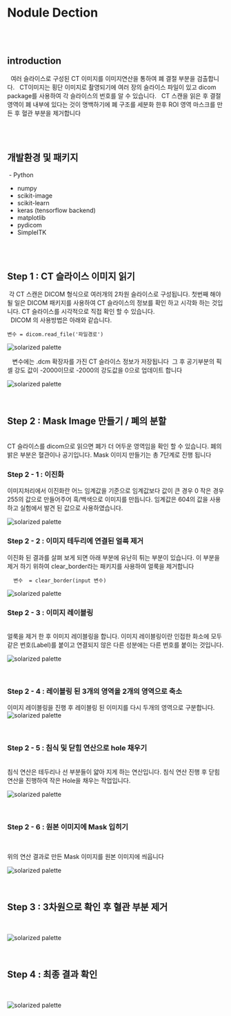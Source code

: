 #  Nodule Dection 


<br><br>



## introduction
  
   여러 슬라이스로 구성된 CT 이미지를 이미지연산을 통하여 폐 결절 부분을 검출합니다. 
   CT이미지는 횡단 이미지로 촬영되기에 여러 장의 슬라이스 파일이 있고 dicom package를 사용하여 각 슬라이스의 번호를 알 수 있습니다.
   CT 스캔을 읽은 후 결절 영역이 폐 내부에 있다는 것이 명백하기에 폐 구조를 세분화 한후 ROI 영역 마스크를 만든 후 혈관 부분을 제거합니다
   
   
   <br><br>



## 개발환경 및 패키지

  - Python
  - numpy
  - scikit-image
  - scikit-learn
  - keras (tensorflow backend)
  - matplotlib
  - pydicom
  - SimpleITK
  
  
 <br><br>
  

## Step 1 : CT 슬라이스 이미지 읽기 


  
  각 CT 스캔은 DICOM 형식으로 여러개의 2차원 슬라이스로 구성됩니다.
  첫번째 해야 될 일은 DICOM 패키지를 사용하여 CT 슬라이스의 정보를 확인 하고 시각화 하는 것입니다.
  CT 슬라이스를 시각적으로 직접 확인 할 수 있습니다.  
  
  DICOM 의 사용방법은 아래와 같습니다.

    변수 = dicom.read_file('파일경로')
    
 
![solarized palette](https://github.com/rkadbwkd/rkadbwkd_detect/blob/master/CT_Slice_Image.PNG)







  
  변수에는 .dcm 확장자를 가진 CT 슬라이스 정보가 저장됩니다
  그 후 공기부분의 픽셀 강도 값이 -2000이므로 -2000의 강도값을 0으로 업데이트 합니다
  

![solarized palette](https://github.com/rkadbwkd/rkadbwkd_detect/blob/master/Binary.PNG)
  
  
<br>
  
## Step 2 : Mask Image 만들기 / 폐의 분할
<br>
  CT 슬라이스를 dicom으로 읽으면 폐가 더 어두운 영역임을 확인 할 수 있습니다.
  폐의 밝은 부분은 혈관이나 공기입니다. Mask 이미지 만들기는 총 7단계로 진행 됩니다



### Step 2 - 1 : 이진화


  이미지처리에서 이진화란 어느 임계값을 기준으로 임계값보다 값이 큰 경우 0
  작은 경우 255의 값으로 만들어주어 흑/백색으로 이미지를 만듭니다.
  임계값은 604의 값을 사용하고 실험에서 발견 된 값으로 사용하였습니다.
  
  
![solarized palette](https://github.com/rkadbwkd/rkadbwkd_detect/blob/master/Binary.PNG)


### Step 2 - 2 : 이미지 테두리에 연결된 얼룩 제거

이진화 된 결과를 살펴 보게 되면 아래 부분에 유난히 튀는 부분이 있습니다.
이 부분을 제거 하기 위하여 clear_border라는 패키지를 사용하여 얼룩을 제거합니다




	  변수  = clear_border(input 변수)
	  
![solarized palette](https://github.com/rkadbwkd/rkadbwkd_detect/blob/master/border.PNG)


### Step 2 - 3 : 이미지 레이블링
<br>
얼룩을 제거 한 후 이미지 레이블링을 합니다. 
이미지 레이블링이란 인접한 화소에 모두 같은 번호(Label)를 붙이고 연결되지 않은 다른 성분에는 다른 번호를 붙이는 것입니다.

![solarized palette](https://github.com/rkadbwkd/rkadbwkd_detect/blob/master/labeling.PNG)


<br>

### Step 2 - 4 : 레이블링 된 3개의 영역을 2개의 영역으로 축소

이미지 레이블링을 진행 후 레이블링 된 이미지를 다시 두개의 영역으로 구분합니다.
![solarized palette](https://github.com/rkadbwkd/rkadbwkd_detect/blob/master/division.PNG)

<br>



### Step 2 - 5 : 침식 및 닫힘 연산으로 hole 채우기

<br>
침식 연산은 테두리나 선 부분들이 얇아 지게 하는 연산입니다.
침식 연산 진행 후 닫힘 연산을 진행하여 작은 Hole을 채우는 작업입니다.

![solarized palette](https://github.com/rkadbwkd/rkadbwkd_detect/blob/master/hole.PNG)


<br>

### Step 2 - 6 :  원본 이미지에 Mask 입히기

<br>

위의 연산 결과로 만든 Mask 이미지를 원본 이미지에 씌웁니다


![solarized palette](https://github.com/rkadbwkd/rkadbwkd_detect/blob/master/superimpose.PNG)

<br>

## Step 3 : 3차원으로 확인 후 혈관 부분 제거
<br>

![solarized palette](https://github.com/rkadbwkd/rkadbwkd_detect/blob/master/vowel.PNG)



<br>

## Step 4 : 최종 결과 확인

<br>

![solarized palette](https://github.com/rkadbwkd/rkadbwkd_detect/blob/master/result.PNG)


<br>
















  
  

  







